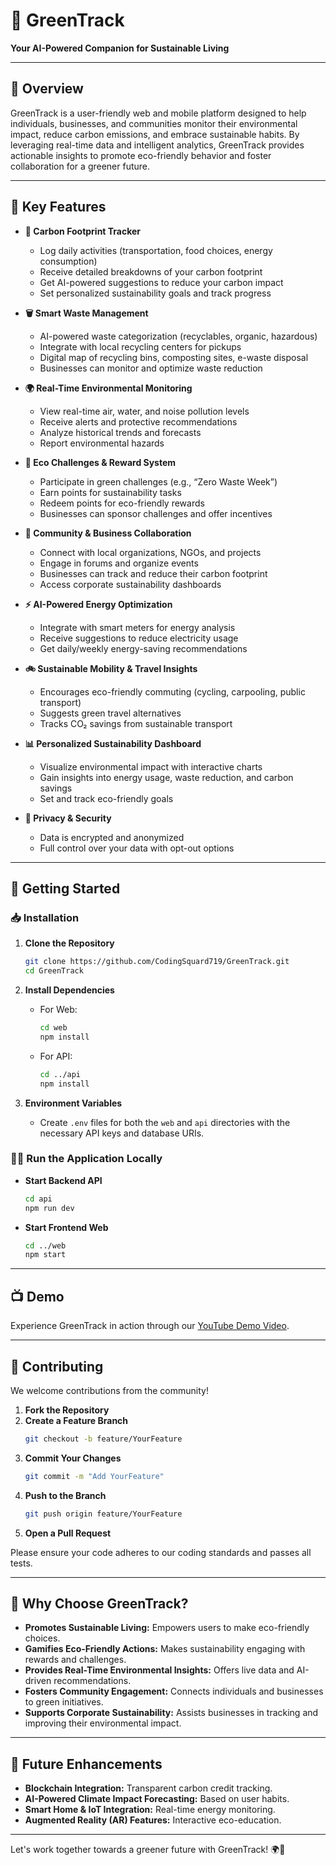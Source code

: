 # 🌿 GreenTrack  
**Your AI-Powered Companion for Sustainable Living**

---

## 📝 Overview

GreenTrack is a user-friendly web and mobile platform designed to help individuals, businesses, and communities monitor their environmental impact, reduce carbon emissions, and embrace sustainable habits. By leveraging real-time data and intelligent analytics, GreenTrack provides actionable insights to promote eco-friendly behavior and foster collaboration for a greener future.

---

## 🌟 Key Features

- **🧮 Carbon Footprint Tracker**
  - Log daily activities (transportation, food choices, energy consumption)
  - Receive detailed breakdowns of your carbon footprint
  - Get AI-powered suggestions to reduce your carbon impact
  - Set personalized sustainability goals and track progress

- **🗑️ Smart Waste Management**
  - AI-powered waste categorization (recyclables, organic, hazardous)
  - Integrate with local recycling centers for pickups
  - Digital map of recycling bins, composting sites, e-waste disposal
  - Businesses can monitor and optimize waste reduction

- **🌍 Real-Time Environmental Monitoring**
  - View real-time air, water, and noise pollution levels
  - Receive alerts and protective recommendations
  - Analyze historical trends and forecasts
  - Report environmental hazards

- **🎯 Eco Challenges & Reward System**
  - Participate in green challenges (e.g., “Zero Waste Week”)
  - Earn points for sustainability tasks
  - Redeem points for eco-friendly rewards
  - Businesses can sponsor challenges and offer incentives

- **🤝 Community & Business Collaboration**
  - Connect with local organizations, NGOs, and projects
  - Engage in forums and organize events
  - Businesses can track and reduce their carbon footprint
  - Access corporate sustainability dashboards

- **⚡ AI-Powered Energy Optimization**
  - Integrate with smart meters for energy analysis
  - Receive suggestions to reduce electricity usage
  - Get daily/weekly energy-saving recommendations

- **🚲 Sustainable Mobility & Travel Insights**
  - Encourages eco-friendly commuting (cycling, carpooling, public transport)
  - Suggests green travel alternatives
  - Tracks CO₂ savings from sustainable transport

- **📊 Personalized Sustainability Dashboard**
  - Visualize environmental impact with interactive charts
  - Gain insights into energy usage, waste reduction, and carbon savings
  - Set and track eco-friendly goals

- **🔐 Privacy & Security**
  - Data is encrypted and anonymized
  - Full control over your data with opt-out options

---

## 🚀 Getting Started

### 📥 Installation

1. **Clone the Repository**
   ```sh
   git clone https://github.com/CodingSquard719/GreenTrack.git
   cd GreenTrack
   ```

2. **Install Dependencies**

   - For Web:
     ```sh
     cd web
     npm install
     ```

   - For API:
     ```sh
     cd ../api
     npm install
     ```

3. **Environment Variables**

   - Create `.env` files for both the `web` and `api` directories with the necessary API keys and database URIs.

### 🏃‍♂️ Run the Application Locally

- **Start Backend API**
  ```sh
  cd api
  npm run dev
  ```

- **Start Frontend Web**
  ```sh
  cd ../web
  npm start
  ```

---

## 📺 Demo

Experience GreenTrack in action through our [YouTube Demo Video](https://www.youtube.com/watch?v=Zuz4qN2UN28).

---

## 🤝 Contributing

We welcome contributions from the community!

1. **Fork the Repository**
2. **Create a Feature Branch**
   ```sh
   git checkout -b feature/YourFeature
   ```
3. **Commit Your Changes**
   ```sh
   git commit -m "Add YourFeature"
   ```
4. **Push to the Branch**
   ```sh
   git push origin feature/YourFeature
   ```
5. **Open a Pull Request**

Please ensure your code adheres to our coding standards and passes all tests.

---

## 🌱 Why Choose GreenTrack?

- **Promotes Sustainable Living:** Empowers users to make eco-friendly choices.
- **Gamifies Eco-Friendly Actions:** Makes sustainability engaging with rewards and challenges.
- **Provides Real-Time Environmental Insights:** Offers live data and AI-driven recommendations.
- **Fosters Community Engagement:** Connects individuals and businesses to green initiatives.
- **Supports Corporate Sustainability:** Assists businesses in tracking and improving their environmental impact.

---

## 🔮 Future Enhancements

- **Blockchain Integration:** Transparent carbon credit tracking.
- **AI-Powered Climate Impact Forecasting:** Based on user habits.
- **Smart Home & IoT Integration:** Real-time energy monitoring.
- **Augmented Reality (AR) Features:** Interactive eco-education.

---

Let's work together towards a greener future with GreenTrack! 🌍💚
